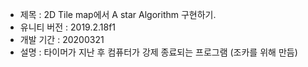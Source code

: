 + 제목 : 2D Tile map에서 A star Algorithm 구현하기.
+ 유니티 버전 : 2019.2.18f1
+ 개발 기간 : 20200321
+ 설명 : 타이머가 지난 후 컴퓨터가 강제 종료되는 프로그램 (조카를 위해 만듬)

